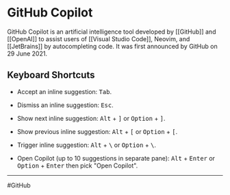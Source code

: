 # GitHub Copilot
GitHub Copilot is an artificial intelligence tool developed by [[GitHub]] and [[OpenAI]] to assist users of [[Visual Studio Code]], Neovim, and [[JetBrains]] by autocompleting code. It was first announced by GitHub on 29 June 2021.

## Keyboard Shortcuts
-   Accept an inline suggestion: <kbd>Tab</kbd>.

-   Dismiss an inline suggestion: <kbd>Esc</kbd>.

-   Show next inline suggestion: <kbd>Alt</kbd> + <kbd>]</kbd> or <kbd>Option</kbd> + <kbd>]</kbd>.

-   Show previous inline suggestion: <kbd>Alt</kbd> + <kbd>[</kbd> or <kbd>Option</kbd> + <kbd>[</kbd>.

-   Trigger inline suggestion: <kbd>Alt</kbd> + <kbd>\\</kbd> or <kbd>Option</kbd> + <kbd>\\</kbd>.

-   Open Copilot (up to 10 suggestions in separate pane): <kbd>Alt</kbd> + <kbd>Enter</kbd> or <kbd>Option</kbd> + <kbd>Enter</kbd> then pick "Open Copilot".


---
#GitHub
